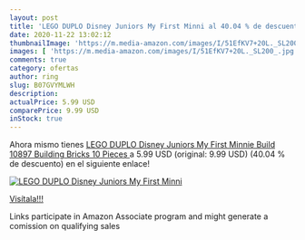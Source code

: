 ```yaml
---
layout: post
title: 'LEGO DUPLO Disney Juniors My First Minni al 40.04 % de descuento'
date: 2020-11-22 13:02:12
thumbnailImage: 'https://m.media-amazon.com/images/I/51EfKV7+20L._SL200_.jpg'
images: [ 'https://m.media-amazon.com/images/I/51EfKV7+20L._SL200_.jpg' ]
comments: true
category: ofertas
author: ring
slug: B07GVYMLWH
description:
actualPrice: 5.99 USD
comparePrice: 9.99 USD
inStock: true
---
```


Ahora mismo tienes [LEGO DUPLO Disney Juniors My First Minnie Build 10897 Building Bricks  10 Pieces ](https://www.amazon.com/dp/B07GVYMLWH/?tag=tolees-20) a 5.99 USD (original: 9.99 USD) (40.04 %  de descuento) en el siguiente enlace!

[![LEGO DUPLO Disney Juniors My First Minni](https://m.media-amazon.com/images/I/51EfKV7+20L._SL200_.jpg)](https://www.amazon.com/dp/B07GVYMLWH/?tag=tolees-20)

[Visítala!!!](https://www.amazon.com/dp/B07GVYMLWH/?tag=tolees-20)

Links participate in Amazon Associate program and might generate a comission on qualifying sales

